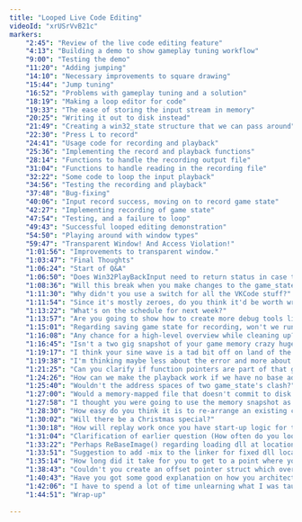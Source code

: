 ```yaml
---
title: "Looped Live Code Editing"
videoId: "xrUSrVvB21c"
markers:
    "2:45": "Review of the live code editing feature"
    "4:13": "Building a demo to show gameplay tuning workflow"
    "9:00": "Testing the demo"
    "11:20": "Adding jumping"
    "14:10": "Necessary improvements to square drawing"
    "15:44": "Jump tuning"
    "16:52": "Problems with gameplay tuning and a solution"
    "18:19": "Making a loop editor for code"
    "19:33": "The ease of storing the input stream in memory"
    "20:25": "Writing it out to disk instead"
    "21:49": "Creating a win32_state structure that we can pass around"
    "22:30": "Press L to record"
    "24:41": "Usage code for recording and playback"
    "25:36": "Implementing the record and playback functions"
    "28:14": "Functions to handle the recording output file"
    "31:04": "Functions to handle reading in the recording file"
    "32:22": "Some code to loop the input playback"
    "34:56": "Testing the recording and playback"
    "37:48": "Bug-fixing"
    "40:06": "Input record success, moving on to record game state"
    "42:27": "Implementing recording of game state"
    "47:54": "Testing, and a failure to loop"
    "49:43": "Successful looped editing demonstration"
    "54:50": "Playing around with window types"
    "59:47": "Transparent Window! And Access Violation!"
    "1:01:56": "Improvements to transparent window."
    "1:03:47": "Final Thoughts"
    "1:06:24": "Start of Q&A"
    "1:06:50": "Does Win32PlayBackInput need to return status in case the file read fails and/or reaches the end, since in those cases the function output data structures will be stale or invalid?"
    "1:08:36": "Will this break when you make changes to the game_state structure?"
    "1:11:30": "Why didn't you use a switch for all the VKCode stuff?"
    "1:11:54": "Since it's mostly zeroes, do you think it'd be worth writing out the game state in a sparse way using a simple RLE or something, or is performance sufficient? Or perhaps that would make performance worse?"
    "1:13:22": "What's on the schedule for next week?"
    "1:13:57": "Are you going to show how to create more debug tools like this?"
    "1:15:01": "Regarding saving game state for recording, won't we run into problems if we port a system that doesn't allow us to specify a base address?"
    "1:16:08": "Any chance for a high-level overview while cleaning up?"
    "1:16:45": "Isn't a two gig snapshot of your game memory crazy huge though?"
    "1:19:17": "I think your sine wave is a tad bit off on land of the jump."
    "1:19:38": "I'm thinking maybe less about the error and more about what happens at the end of the stream when it loops, doesn't that generate an extra repeated input event played back, or am I missing something?"
    "1:21:25": "Can you clarify if function pointers are part of that game_state block, maybe elaborate on what could ever cause it to fail or misalign?"
    "1:24:26": "How can we make the playback work if we have no base address?"
    "1:25:40": "Wouldn't the address spaces of two game_state's clash?"
    "1:27:00": "Would a memory-mapped file that doesn't commit to disk be faster to read/write from?"
    "1:27:58": "I thought you were going to use the memory snapshot as a game save, but you're using it like a save state in an emulator."
    "1:28:30": "How easy do you think it is to re-arrange an existing codebase so that it supports the instant live code editing feature, and what steps would need to be taken to get there?"
    "1:30:02": "Will there be a Christmas special?"
    "1:30:18": "How will replay work once you have start-up logic for the game? How will it be skipped? Will it just work?"
    "1:31:04": "Clarification of earlier question (How often do you look up code?) How often do you study code on your own?"
    "1:33:22": "Perhaps ReBaseImage() regarding loading dll at location?"
    "1:33:51": "Suggestion to add -mix to the linker for fixed dll location."
    "1:35:14": "How long did it take for you to get to a point where you can concieve of a feature and with little effort know exactly what you need to accomplish to realize that feature?"
    "1:38:43": "Couldn't you create an offset pointer struct which overloads the unary * operator?"
    "1:40:43": "Have you got some good explanation on how you architect code, is that in the text you wrote about your work on the Witness?"
    "1:42:06": "I have to spend a lot of time unlearning what I was taught just to get to features which should be easy, but were made hard by the kind of programming I learned in school. Have you had a similar painful unlearning process?"
    "1:44:51": "Wrap-up"
   
---
```

